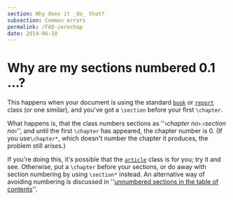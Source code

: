 ```yaml
---
section: Why does it _do_ that?
subsection: Common errors
permalink: /FAQ-zerochap
date: 2014-06-10
---
```


# Why are my sections numbered 0.1 &hellip;?

This happens when your document is using the standard [`book`](https://ctan.org/pkg/book) or
[`report`](https://ctan.org/pkg/report) class (or one similar), and you've got a `\section`
before your first `\chapter`.

What happens is, that the class numbers sections as 
''&lsaquo;_chapter no_&rsaquo;.&lsaquo;_section no_&rsaquo;'', and until the first
`\chapter` has appeared, the chapter number is 0.  (If you
use`\chapter*`, which doesn't number the chapter it produces, the
problem still arises.)

If you're doing this, it's possible that the [`article`](https://ctan.org/pkg/article) class
is for you; try it and see.  Otherwise, put a `\chapter` before
your sections, or do away with section numbering by using
`\section*` instead.  An alternative way of avoiding numbering is
discussed in 
''[unnumbered sections in the table of contents](/FAQ-secnumdep)''.

